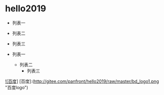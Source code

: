 # hello2019


* 列表一
* 列表二
* 列表三

* 列表一
    * 列表二
        * 列表三

[![百度]](http://www.baidu.com)
[百度]:(http://gitee.com/panfront/hello2019/raw/master/bd_logo1.png "百度logo")  